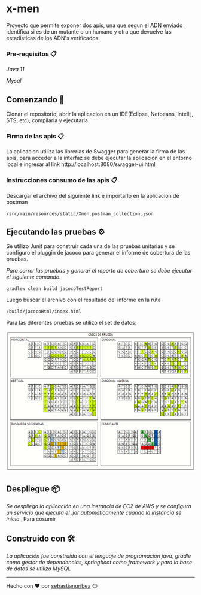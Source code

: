 # x-men

Proyecto que permite exponer dos apis, una que segun el ADN enviado identifica si es de un mutante o un humano y otra que devuelve las estadisticas de los ADN's verificados

### Pre-requisitos 📋

_Java 11_

_Mysql_

## Comenzando 🚀

Clonar el repositorio, abrir la aplicacion en un IDE(Eclipse, Netbeans, Intellij, STS, etc), compilarla y ejecutarla

### Firma de las apis 📋

La aplicacion utiliza las librerias de Swagger para generar la firma de las apis, para acceder a la interfaz se debe ejecutar la aplicación en el entorno local e ingresar al link http://localhost:8080/swagger-ui.html

### Instrucciones consumo de las apis 📋

Descargar el archivo del siguiente link e importarlo en la aplicacion de postman

```
/src/main/resources/static/Xmen.postman_collection.json
```

## Ejecutando las pruebas ⚙️

Se utilizo Junit para construir cada una de las pruebas unitarias y se configuro el pluggin de jacoco para generar el informe de cobertura de las pruebas.

_Para correr las pruebas y generar el reporte de cobertura se debe ejecutar el siguiente comando._

```
gradlew clean build jacocoTestReport
```

Luego buscar el archivo con el resultado del informe en la ruta 

```
/build/jacocoHtml/index.html
```

Para las diferentes pruebas se utilizo el set de datos:

![Alt text](/src/main/resources/static/casos-prueba.png?raw=true "Optional Title")

## Despliegue 📦

_Se despliega la aplicación en una instancia de EC2 de AWS y se configura un servicio que ejecuta el .jar automáticamente cuando la instancia se inicia_
_Para cosumir 

## Construido con 🛠️

_La aplicación fue construida con el lenguaje de programacion java, gradle como gestor de dependencias, springboot como framework y para la base de datos se utilizo MySQL_

---
Hecho con ❤️ por [sebastianuribea](https://github.com/sebastianuribea) 😊
